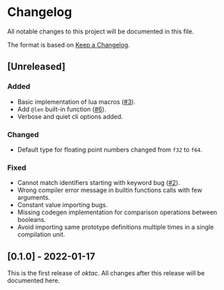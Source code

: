 # Changelog

All notable changes to this project will be documented in this file.

The format is based on [Keep a Changelog](https://keepachangelog.com/en/1.0.0/).

## [Unreleased]

### Added

- Basic implementation of lua macros ([#3](https://todo.sr.ht/~mikelma/oktac/3)).
- Add `@len` built-in function ([#6](https://todo.sr.ht/~mikelma/oktac/6)).
- Verbose and quiet cli options added.

### Changed

- Default type for floating point numbers changed from `f32` to `f64`.

### Fixed

- Cannot match identifiers starting with keyword bug ([#2](https://todo.sr.ht/~mikelma/oktac/2)).
- Wrong compiler error message in builtin functions calls with few arguments.
- Constant value importing bugs.
- Missing codegen implementation for comparison operations between booleans.
- Avoid importing same prototype definitions multiple times in a single compilation unit.

## [0.1.0] - 2022-01-17

This is the first release of *oktac*. All changes after this release will 
be documented here.
